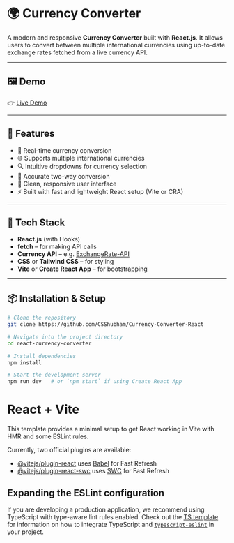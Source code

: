 # 🌍 Currency Converter

A modern and responsive **Currency Converter** built with **React.js**. It allows users to convert between multiple international currencies using up-to-date exchange rates fetched from a live currency API.

---

## 🖼️ Demo

👉 [Live Demo](https://your-live-demo-link.com)  

---

## 🚀 Features

- 🔄 Real-time currency conversion
- 🌐 Supports multiple international currencies
- 🔍 Intuitive dropdowns for currency selection
- 🧮 Accurate two-way conversion
- 🎨 Clean, responsive user interface 
- ⚡ Built with fast and lightweight React setup (Vite or CRA)

---

## 🧰 Tech Stack

- **React.js** (with Hooks)
- **fetch** – for making API calls
- **Currency API** – e.g. [ExchangeRate-API](https://cdn.jsdelivr.net/npm/@fawazahmed0/currency-api@latest/v1/currencies.json)
- **CSS** or **Tailwind CSS** – for styling
- **Vite** or **Create React App** – for bootstrapping

---

## 📦 Installation & Setup

```bash
# Clone the repository
git clone https://github.com/CSShubham/Currency-Converter-React

# Navigate into the project directory
cd react-currency-converter

# Install dependencies
npm install

# Start the development server
npm run dev   # or `npm start` if using Create React App
```


# React + Vite

This template provides a minimal setup to get React working in Vite with HMR and some ESLint rules.

Currently, two official plugins are available:

- [@vitejs/plugin-react](https://github.com/vitejs/vite-plugin-react/blob/main/packages/plugin-react) uses [Babel](https://babeljs.io/) for Fast Refresh
- [@vitejs/plugin-react-swc](https://github.com/vitejs/vite-plugin-react/blob/main/packages/plugin-react-swc) uses [SWC](https://swc.rs/) for Fast Refresh

## Expanding the ESLint configuration

If you are developing a production application, we recommend using TypeScript with type-aware lint rules enabled. Check out the [TS template](https://github.com/vitejs/vite/tree/main/packages/create-vite/template-react-ts) for information on how to integrate TypeScript and [`typescript-eslint`](https://typescript-eslint.io) in your project.
